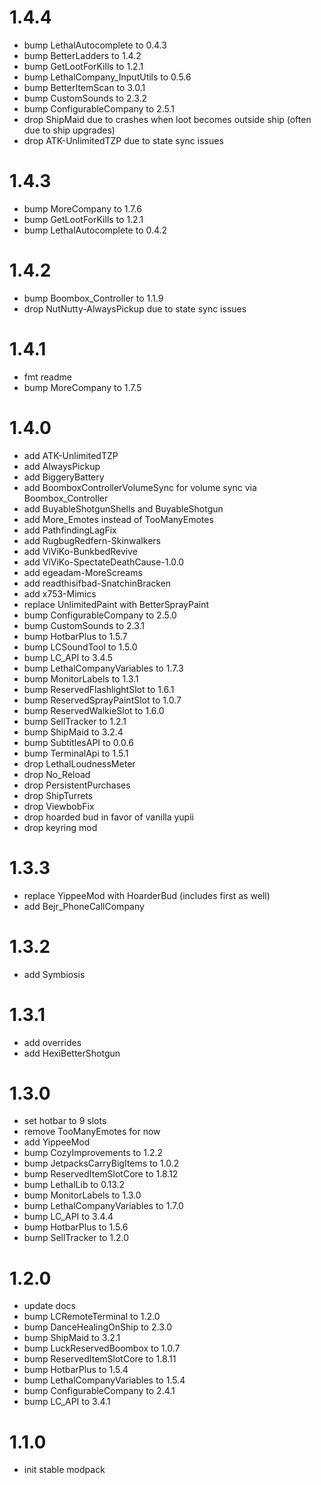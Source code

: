# 1.4.4
* bump LethalAutocomplete to 0.4.3
* bump BetterLadders to 1.4.2
* bump GetLootForKills to 1.2.1
* bump LethalCompany_InputUtils to 0.5.6
* bump BetterItemScan to 3.0.1
* bump CustomSounds to 2.3.2
* bump ConfigurableCompany to 2.5.1
* drop ShipMaid due to crashes when loot becomes outside ship (often due to ship upgrades)
* drop ATK-UnlimitedTZP due to state sync issues

# 1.4.3
* bump MoreCompany to 1.7.6
* bump GetLootForKills to 1.2.1
* bump LethalAutocomplete to 0.4.2

# 1.4.2
* bump Boombox_Controller to 1.1.9
* drop NutNutty-AlwaysPickup due to state sync issues

# 1.4.1 
* fmt readme
* bump MoreCompany to 1.7.5

# 1.4.0
* add ATK-UnlimitedTZP
* add AlwaysPickup
* add BiggeryBattery
* add BoomboxControllerVolumeSync for volume sync via Boombox_Controller
* add BuyableShotgunShells and BuyableShotgun
* add More_Emotes instead of TooManyEmotes
* add PathfindingLagFix
* add RugbugRedfern-Skinwalkers
* add ViViKo-BunkbedRevive
* add ViViKo-SpectateDeathCause-1.0.0
* add egeadam-MoreScreams
* add readthisifbad-SnatchinBracken
* add x753-Mimics
* replace UnlimitedPaint with BetterSprayPaint
* bump ConfigurableCompany to 2.5.0
* bump CustomSounds to 2.3.1
* bump HotbarPlus to 1.5.7
* bump LCSoundTool to 1.5.0
* bump LC_API to 3.4.5
* bump LethalCompanyVariables to 1.7.3
* bump MonitorLabels to 1.3.1
* bump ReservedFlashlightSlot to 1.6.1
* bump ReservedSprayPaintSlot to 1.0.7
* bump ReservedWalkieSlot to 1.6.0
* bump SellTracker to 1.2.1
* bump ShipMaid to 3.2.4
* bump SubtitlesAPI to 0.0.6
* bump TerminalApi to 1.5.1
* drop LethalLoudnessMeter
* drop No_Reload
* drop PersistentPurchases
* drop ShipTurrets
* drop ViewbobFix
* drop hoarded bud in favor of vanilla yupii
* drop keyring mod

# 1.3.3
* replace YippeeMod with HoarderBud (includes first as well)
* add Bejr_PhoneCallCompany

# 1.3.2
* add Symbiosis

# 1.3.1
* add overrides
* add HexiBetterShotgun

# 1.3.0
* set hotbar to 9 slots
* remove TooManyEmotes for now
* add YippeeMod
* bump CozyImprovements to 1.2.2
* bump JetpacksCarryBigItems to 1.0.2
* bump ReservedItemSlotCore to 1.8.12
* bump LethalLib to 0.13.2
* bump MonitorLabels to 1.3.0
* bump LethalCompanyVariables to 1.7.0
* bump LC_API to 3.4.4
* bump HotbarPlus to 1.5.6
* bump SellTracker to 1.2.0


# 1.2.0
* update docs
* bump LCRemoteTerminal to 1.2.0
* bump DanceHealingOnShip to 2.3.0
* bump ShipMaid to 3.2.1
* bump LuckReservedBoombox to 1.0.7
* bump ReservedItemSlotCore to 1.8.11
* bump HotbarPlus to 1.5.4
* bump LethalCompanyVariables to 1.5.4
* bump ConfigurableCompany to 2.4.1
* bump LC_API to 3.4.1

# 1.1.0
* init stable modpack
